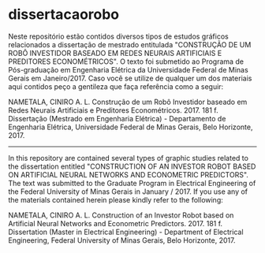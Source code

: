 # dissertacaorobo
Neste repositório estão contidos diversos tipos de estudos gráficos relacionados a dissertação de mestrado entitulada "CONSTRUÇÃO DE UM ROBÔ INVESTIDOR BASEADO EM REDES NEURAIS ARTIFICIAIS E PREDITORES ECONOMÉTRICOS". O texto foi submetido ao Programa de Pós-graduação em Engenharia Elétrica da Universidade Federal de Minas Gerais em Janeiro/2017. Caso você se utilize de qualquer um dos materiais aqui contidos peço a gentileza que faça referência como a seguir:

NAMETALA, CINIRO A. L. Construção de um Robô Investidor baseado em Redes Neurais Artificiais e Preditores Econométricos. 2017. 181 f. Dissertação (Mestrado em Engenharia Elétrica) - Departamento de Engenharia Elétrica, Universidade Federal de Minas Gerais, Belo Horizonte, 2017.

---------------
In this repository are contained several types of graphic studies related to the dissertation entitled "CONSTRUCTION OF AN INVESTOR ROBOT BASED ON ARTIFICIAL NEURAL NETWORKS AND ECONOMETRIC PREDICTORS". The text was submitted to the Graduate Program in Electrical Engineering of the Federal University of Minas Gerais in January / 2017. If you use any of the materials contained herein please kindly refer to the following:

NAMETALA, CINIRO A. L. Construction of an Investor Robot based on Artificial Neural Networks and Econometric Predictors. 2017. 181 f. Dissertation (Master in Electrical Engineering) - Department of Electrical Engineering, Federal University of Minas Gerais, Belo Horizonte, 2017.
